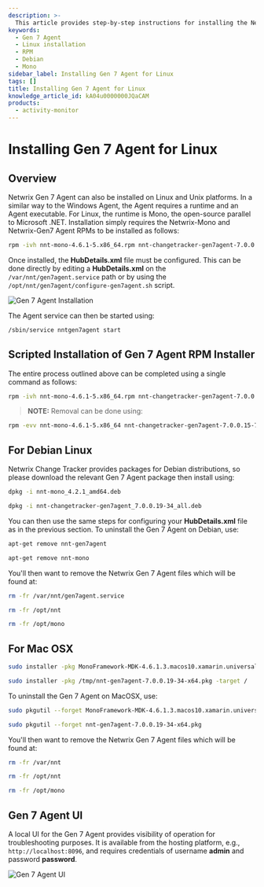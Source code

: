 ```yaml
---
description: >-
  This article provides step-by-step instructions for installing the Netwrix Gen 7 Agent on Linux, including RPM and Debian installations, as well as uninstallation procedures.
keywords:
  - Gen 7 Agent
  - Linux installation
  - RPM
  - Debian
  - Mono
sidebar_label: Installing Gen 7 Agent for Linux
tags: []
title: Installing Gen 7 Agent for Linux
knowledge_article_id: kA04u0000000JQaCAM
products:
  - activity-monitor
---
```


# Installing Gen 7 Agent for Linux

## Overview

Netwrix Gen 7 Agent can also be installed on Linux and Unix platforms. In a similar way to the Windows Agent, the Agent requires a runtime and an Agent executable. For Linux, the runtime is Mono, the open-source parallel to Microsoft .NET. Installation simply requires the Netwrix-Mono and Netwrix-Gen7 Agent RPMs to be installed as follows:

```bash
rpm -ivh nnt-mono-4.6.1-5.x86_64.rpm nnt-changetracker-gen7agent-7.0.0.15-7.noarch.rpm
```

Once installed, the **HubDetails.xml** file must be configured. This can be done directly by editing a **HubDetails.xml** on the `/var/nnt/gen7agent.service` path or by using the `/opt/nnt/gen7agent/configure-gen7agent.sh` script.

![Gen 7 Agent Installation](https://nwxcorp--c.na147.content.force.com/sfc/dist/version/download/?oid=00D7000000091pB&ids=0684u00000LdJzX&d=%2Fa%2F4u000000LzSB%2F6l5T5j.VGI9ZxU1tCc0sYaVblFy3p2VzyrvGv1oc2Pc&asPdf=false)

The Agent service can then be started using:

```bash
/sbin/service nntgen7agent start
```

## Scripted Installation of Gen 7 Agent RPM Installer

The entire process outlined above can be completed using a single command as follows:

```bash
rpm -ivh nnt-mono-4.6.1-5.x86_64.rpm nnt-changetracker-gen7agent-7.0.0.15-7.noarch.rpm ; /opt/nnt/gen7agent/configure-gen7agent.sh https://192.168.1.107/api agent passWord121 /opt/nnt/agent/bin GenVII ; /sbin/service nntgen7agent start
```

> **NOTE:** Removal can be done using:

```bash
rpm -evv nnt-mono-4.6.1-5.x86_64 nnt-changetracker-gen7agent-7.0.0.15-7.noarch
```

## For Debian Linux

Netwrix Change Tracker provides packages for Debian distributions, so please download the relevant Gen 7 Agent package then install using:

```bash
dpkg -i nnt-mono_4.2.1_amd64.deb

dpkg -i nnt-changetracker-gen7agent_7.0.0.19-34_all.deb
```

You can then use the same steps for configuring your **HubDetails.xml** file as in the previous section. To uninstall the Gen 7 Agent on Debian, use:

```bash
apt-get remove nnt-gen7agent

apt-get remove nnt-mono
```

You'll then want to remove the Netwrix Gen 7 Agent files which will be found at:

```bash
rm -fr /var/nnt/gen7agent.service

rm -fr /opt/nnt

rm -fr /opt/mono
```

## For Mac OSX

```bash
sudo installer -pkg MonoFramework-MDK-4.6.1.3.macos10.xamarin.universal.pkg -target /

sudo installer -pkg /tmp/nnt-gen7agent-7.0.0.19-34-x64.pkg -target /
```

To uninstall the Gen 7 Agent on MacOSX, use:

```bash
sudo pkgutil --forget MonoFramework-MDK-4.6.1.3.macos10.xamarin.universal.pkg

sudo pkgutil --forget nnt-gen7agent-7.0.0.19-34-x64.pkg
```

You'll then want to remove the Netwrix Gen 7 Agent files which will be found at:

```bash
rm -fr /var/nnt

rm -fr /opt/nnt

rm -fr /opt/mono
```

## Gen 7 Agent UI

A local UI for the Gen 7 Agent provides visibility of operation for troubleshooting purposes. It is available from the hosting platform, e.g., `http://localhost:8096`, and requires credentials of username **admin** and password **password**.

![Gen 7 Agent UI](https://nwxcorp--c.na147.content.force.com/sfc/dist/version/download/?oid=00D7000000091pB&ids=0684u00000LdJzh&d=%2Fa%2F4u000000LzP3%2F.Hyz1eNsHIp7uKGOwibldkmnMrtQ5fBLisk4an9iBTk&asPdf=false)